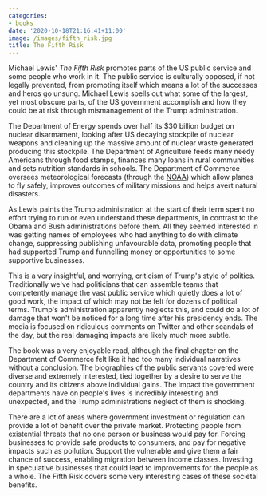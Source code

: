 ```yaml
---
categories:
- books
date: '2020-10-18T21:16:41+11:00'
image: /images/fifth_risk.jpg
title: The Fifth Risk
---
```


Michael Lewis' *The Fifth Risk* promotes parts of the US public service and some people who work in it.
The public service is culturally opposed, if not legally prevented, from promoting itself which means a lot of the successes and heros go unsung.
Michael Lewis spells out what some of the largest, yet most obscure parts, of the US government accomplish and how they could be at risk through mismanagement of the Trump administration.

The Department of Energy spends over half its $30 billion budget on nuclear disarmament, looking after US decaying stockpile of nuclear weapons and cleaning up the massive amount of nuclear waste generated producing this stockpile.
The Department of Agriculture feeds many needy Americans through food stamps, finances many loans in rural communities and sets nutrition standards in schools.
The Department of Commerce oversees meteorological forecasts (through the [NOAA](https://www.noaa.gov/)) which allow planes to fly safely, improves outcomes of military missions and helps avert natural disasters.

As Lewis paints the Trump administration at the start of their term spent no effort trying to run or even understand these departments, in contrast to the Obama and Bush administrations before them.
All they seemed interested in was getting names of employees who had anything to do with climate change, suppressing publishing unfavourable data, promoting people that had supported Trump and funnelling money or opportunities to some supportive businesses.

This is a very insightful, and worrying, criticism of Trump's style of politics.
Traditionally we've had politicians that can assemble teams that competently manage the vast public service which quietly does a lot of good work, the impact of which may not be felt for dozens of political terms.
Trump's administration apparently neglects this, and could do a lot of damage that won't be noticed for a long time after his presidency ends.
The media is focused on ridiculous comments on Twitter and other scandals of the day, but the real damaging impacts are likely much more subtle.

The book was a very enjoyable read, although the final chapter on the Department of Commerce felt like it had too many individual narratives without a conclusion.
The biographies of the public servants covered were diverse and extremely interested, tied together by a desire to serve the country and its citizens above individual gains.
The impact the government departments have on people's lives is incredibly interesting and unexpected, and the Trump administrations neglect of them is shocking.

There are a lot of areas where government investment or regulation can provide a lot of benefit over the private market.
Protecting people from existential threats that no one person or business would pay for.
Forcing businesses to provide safe products to consumers, and pay for negative impacts such as pollution.
Support the vulnerable and give them a fair chance of success, enabling migration between income classes.
Investing in speculative businesses that could lead to improvements for the people as a whole.
The Fifth Risk covers some very interesting cases of these societal benefits.